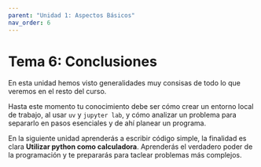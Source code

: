 ```yaml
---
parent: "Unidad 1: Aspectos Básicos"
nav_order: 6
---
```


# Tema 6: Conclusiones 

En esta unidad hemos visto generalidades muy consisas de todo lo que veremos en el resto del curso.

Hasta este momento tu conocimiento debe ser cómo crear un entorno local de trabajo, al usar `uv` y `jupyter lab`, y cómo analizar un problema para separarlo en pasos esenciales y de ahí planear un programa. 

En la siguiente unidad aprenderás a escribir código simple, la finalidad es clara **Utilizar python como calculadora**. Aprenderás el verdadero poder de la programación y te prepararás para taclear problemas más complejos.
